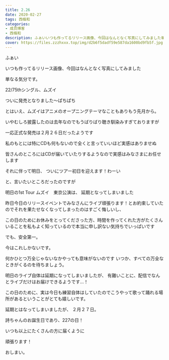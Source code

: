 ```yaml
---
title: 2.26
date: 2020-02-27
tags: 西條和
categories: 
- 成员博客
- 西條和
description: ふぁいいつも作ってるリリース画像、今回はなんとなく写真にしてみました単なる気分です。22/75thシングル、ムズイ...
cover: https://files.zzzhxxx.top/img/d2b6f5dadf59e587da1600bd9fb5f.jpg 
---
```





















ふぁい








いつも作ってるリリース画像、今回はなんとなく写真にしてみました





単なる気分です。












22/75thシングル、ムズイ






ついに発売となりました〜ぱちぱち

















とはいえ、ムズイはアニメのオープニングテーマなこともありもう先月から。

いやむしろ披露したのは去年なのでもうばりばり聴き馴染みすぎておりますが

一応正式な発売は２月２６日だったようです













私のもとには特にCDも何もないので全くと言っていいほど実感はありませぬ









皆さんのところにはCDが届いていたりするようなので実感はみなさまにお任せします

















それに伴って明日、
ついにツアー初日を迎えます！わーい






と、言いたいところだったのですが










明日の1st Tour ムズイ　東京公演は、
延期となってしまいました












昨日今日のリリースイベントでみなさんにライブ頑張ります！とお約束していたのでそれを果たせなくなってしまったのはすごく悔しいし、






この日のためにお休みをとってくださった方、時間を作ってくれた方がたくさんいることを私もよく知っているので本当に申し訳ない気持ちでいっぱいです























でも、安全第一。












今はこれしかないです。

















何かひとつ万全じゃないなかやっても意味がないのです
いつか、すべての万全なときがくるのを待ちましょう。

















明日のライブ自体は延期になってしまいましたが、
有難いことに、配信でなんとライブだけはお届けできるようです…！















この日のために、実は今日も練習自体はしていたのでこうやって歌って踊れる場所があるということがとても嬉しいです。














延期とはなってしまいましたが、
２月２７日。



詩ちゃんのお誕生日であり、227の日！













いつも以上にたくさんの方に届くように



頑張ります！


























おしまい。



